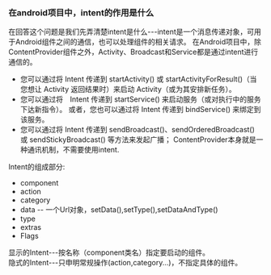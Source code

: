### 在android项目中，intent的作用是什么
在回答这个问题是我们先弄清楚intent是什么---intent是一个消息传递对象，可用于Android组件之间的通信，也可以处理组件的相关请求。
在Android项目中，除ContentProvider组件之外，Activity、Broadcast和Service都是通过intent进行通信的。

* 您可以通过将 Intent 传递到 startActivity() 或 startActivityForResult()（当您想让 Activity 返回结果时）来启动 Activity（或为其安排新任务）。
* 您可以通过将　Intent 传递到 startService() 来启动服务（或对执行中的服务下达新指令）。 或者，您也可以通过将 Intent 传递到 bindService() 来绑定到该服务。
* 您可以通过将 Intent 传递到 sendBroadcast()、sendOrderedBroadcast() 或 sendStickyBroadcast() 等方法来发起广播；
ContentProvider本身就是一种通讯机制，不需要使用intent.<br/>

Intent的组成部分:
* component
* action
* category
* data -- 一个Url对象，setData(),setType(),setDataAndType()
* type
* extras
* Flags

显示的Intent---按名称（component类名）指定要启动的组件。<br/>
隐式的Intent---只申明常规操作(action,category...)，不指定具体的组件。<br/>
